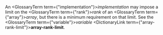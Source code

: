  



An <GlossaryTerm  term={"implementation"}><i>implementation</i></GlossaryTerm> may impose a limit on the <GlossaryTerm  term={"rank"}><i>rank</i></GlossaryTerm> of an <GlossaryTerm  term={"array"}><i>array</i></GlossaryTerm>, but there is a minimum requirement on that limit. See the <GlossaryTerm  term={"variable"}><i>variable</i></GlossaryTerm> <DictionaryLink  term={"array-rank-limit"}><b>array-rank-limit</b></DictionaryLink>. 



